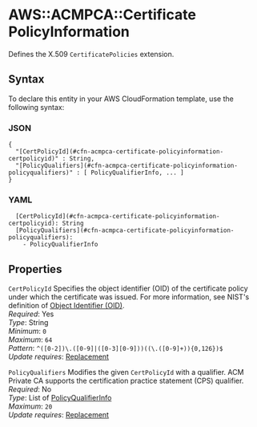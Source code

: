 # AWS::ACMPCA::Certificate PolicyInformation<a name="aws-properties-acmpca-certificate-policyinformation"></a>

Defines the X\.509 `CertificatePolicies` extension\.

## Syntax<a name="aws-properties-acmpca-certificate-policyinformation-syntax"></a>

To declare this entity in your AWS CloudFormation template, use the following syntax:

### JSON<a name="aws-properties-acmpca-certificate-policyinformation-syntax.json"></a>

```
{
  "[CertPolicyId](#cfn-acmpca-certificate-policyinformation-certpolicyid)" : String,
  "[PolicyQualifiers](#cfn-acmpca-certificate-policyinformation-policyqualifiers)" : [ PolicyQualifierInfo, ... ]
}
```

### YAML<a name="aws-properties-acmpca-certificate-policyinformation-syntax.yaml"></a>

```
  [CertPolicyId](#cfn-acmpca-certificate-policyinformation-certpolicyid): String
  [PolicyQualifiers](#cfn-acmpca-certificate-policyinformation-policyqualifiers): 
    - PolicyQualifierInfo
```

## Properties<a name="aws-properties-acmpca-certificate-policyinformation-properties"></a>

`CertPolicyId`  <a name="cfn-acmpca-certificate-policyinformation-certpolicyid"></a>
Specifies the object identifier \(OID\) of the certificate policy under which the certificate was issued\. For more information, see NIST's definition of [Object Identifier \(OID\)](https://csrc.nist.gov/glossary/term/Object_Identifier)\.  
*Required*: Yes  
*Type*: String  
*Minimum*: `0`  
*Maximum*: `64`  
*Pattern*: `^([0-2])\.([0-9]|([0-3][0-9]))((\.([0-9]+)){0,126})$`  
*Update requires*: [Replacement](https://docs.aws.amazon.com/AWSCloudFormation/latest/UserGuide/using-cfn-updating-stacks-update-behaviors.html#update-replacement)

`PolicyQualifiers`  <a name="cfn-acmpca-certificate-policyinformation-policyqualifiers"></a>
Modifies the given `CertPolicyId` with a qualifier\. ACM Private CA supports the certification practice statement \(CPS\) qualifier\.  
*Required*: No  
*Type*: List of [PolicyQualifierInfo](aws-properties-acmpca-certificate-policyqualifierinfo.md)  
*Maximum*: `20`  
*Update requires*: [Replacement](https://docs.aws.amazon.com/AWSCloudFormation/latest/UserGuide/using-cfn-updating-stacks-update-behaviors.html#update-replacement)